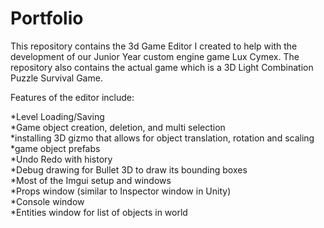 # Portfolio

This repository contains the 3d Game Editor I created to help with the development of our Junior Year custom engine game Lux Cymex.
The repository also contains the actual game which is a 3D Light Combination Puzzle Survival Game.

Features of the editor include:
  
  *Level Loading/Saving  
  *Game object creation, deletion, and multi selection  
  *installing 3D gizmo that allows for object translation, rotation and scaling  
  *game object prefabs  
  *Undo Redo with history  
  *Debug drawing for Bullet 3D to draw its bounding boxes  
  *Most of the Imgui setup and windows  
  *Props window (similar to Inspector window in Unity)  
  *Console window  
  *Entities window for list of objects in world  
